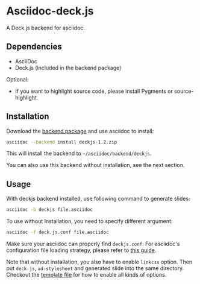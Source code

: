 # Asciidoc-deck.js

A Deck.js backend for asciidoc. 


## Dependencies

* AsciiDoc
* Deck.js (included in the backend package)

Optional:

* If you want to highlight source code, please install Pygments or source-highlight.


## Installation

Download the [backend package][deckjs] and use asciidoc to install:

```bash
asciidoc --backend install deckjs-1.2.zip
```

This will install the backend to `~/asciidoc/backend/deckjs`.

You can also use this backend without installation, see the next section.


## Usage

With deckjs backend installed, use following command to generate slides:

```bash
asciidoc -b deckjs file.asciidoc
```

To use without Installation, you need to specify different argument:

```bash
asciidoc -f deck.js.conf file.asciidoc
```

Make sure your asciidoc can properly find `deckjs.conf`. For asciidoc's configuration file loading strategy, please refer to [this guide][asc-conf-guide].

Note that without installation, you also have to enable `linkcss` option. Then put `deck.js`, `ad-stylesheet` and generated slide into the same directory. Checkout the [template file][example] for how to enable all kinds of options.



[deckjs]:https://github.com/downloads/houqp/asciidoc-deckjs/deckjs-1.2.zip
[deckjs-ext]:https://github.com/downloads/houqp/asciidoc-deckjs/deck.js.extended.zip
[asc-conf-guide]:http://www.methods.co.nz/asciidoc/userguide.html#X27
[example]:http://houqp.github.com/asciidoc-deckjs/example-template.asciidoc

